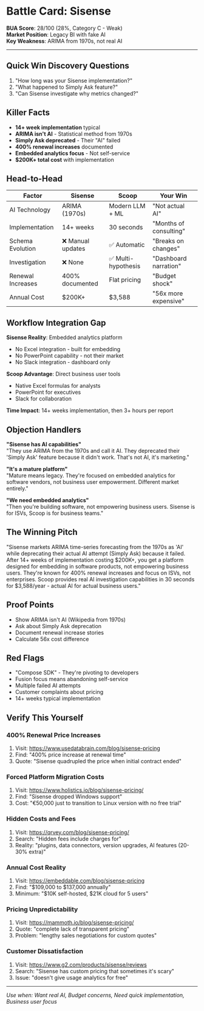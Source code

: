 # Battle Card: Sisense

**BUA Score**: 28/100 (28%, Category C - Weak)  
**Market Position**: Legacy BI with fake AI  
**Key Weakness**: ARIMA from 1970s, not real AI

---

## Quick Win Discovery Questions
1. "How long was your Sisense implementation?"
2. "What happened to Simply Ask feature?"
3. "Can Sisense investigate why metrics changed?"

## Killer Facts
- **14+ week implementation** typical
- **ARIMA isn't AI** - Statistical method from 1970s
- **Simply Ask deprecated** - Their "AI" failed
- **400% renewal increases** documented
- **Embedded analytics focus** - Not self-service
- **$200K+ total cost** with implementation

## Head-to-Head

| Factor | Sisense | Scoop | Your Win |
|--------|---------|-------|----------|
| AI Technology | ARIMA (1970s) | Modern LLM + ML | "Not actual AI" |
| Implementation | 14+ weeks | 30 seconds | "Months of consulting" |
| Schema Evolution | ❌ Manual updates | ✅ Automatic | "Breaks on changes" |
| Investigation | ❌ None | ✅ Multi-hypothesis | "Dashboard narration" |
| Renewal Increases | 400% documented | Flat pricing | "Budget shock" |
| Annual Cost | $200K+ | $3,588 | "56x more expensive" |

## Workflow Integration Gap

**Sisense Reality**: Embedded analytics platform
- No Excel integration - built for embedding
- No PowerPoint capability - not their market
- No Slack integration - dashboard only

**Scoop Advantage**: Direct business user tools
- Native Excel formulas for analysts
- PowerPoint for executives
- Slack for collaboration

**Time Impact**: 14+ weeks implementation, then 3+ hours per report

## Objection Handlers

**"Sisense has AI capabilities"**  
"They use ARIMA from the 1970s and call it AI. They deprecated their 'Simply Ask' feature because it didn't work. That's not AI, it's marketing."

**"It's a mature platform"**  
"Mature means legacy. They're focused on embedded analytics for software vendors, not business user empowerment. Different market entirely."

**"We need embedded analytics"**  
"Then you're building software, not empowering business users. Sisense is for ISVs, Scoop is for business teams."

## The Winning Pitch
"Sisense markets ARIMA time-series forecasting from the 1970s as 'AI' while deprecating their actual AI attempt (Simply Ask) because it failed. After 14+ weeks of implementation costing $200K+, you get a platform designed for embedding in software products, not empowering business users. They're known for 400% renewal increases and focus on ISVs, not enterprises. Scoop provides real AI investigation capabilities in 30 seconds for $3,588/year - actual AI for actual business users."

## Proof Points
- Show ARIMA isn't AI (Wikipedia from 1970s)
- Ask about Simply Ask deprecation
- Document renewal increase stories
- Calculate 56x cost difference

## Red Flags
- "Compose SDK" - They're pivoting to developers
- Fusion focus means abandoning self-service
- Multiple failed AI attempts
- Customer complaints about pricing
- 14+ weeks typical implementation

## Verify This Yourself

### 400% Renewal Price Increases
1. Visit: https://www.usedatabrain.com/blog/sisense-pricing
2. Find: "400% price increase at renewal time"
3. Quote: "Sisense quadrupled the price when initial contract ended"

### Forced Platform Migration Costs
1. Visit: https://www.holistics.io/blog/sisense-pricing/
2. Find: "Sisense dropped Windows support"
3. Cost: "€50,000 just to transition to Linux version with no free trial"

### Hidden Costs and Fees
1. Visit: https://qrvey.com/blog/sisense-pricing/
2. Search: "Hidden fees include charges for"
3. Reality: "plugins, data connectors, version upgrades, AI features (20-30% extra)"

### Annual Cost Reality
1. Visit: https://embeddable.com/blog/sisense-pricing
2. Find: "$109,000 to $137,000 annually"
3. Minimum: "$10K self-hosted, $21K cloud for 5 users"

### Pricing Unpredictability
1. Visit: https://mammoth.io/blog/sisense-pricing/
2. Quote: "complete lack of transparent pricing"
3. Problem: "lengthy sales negotiations for custom quotes"

### Customer Dissatisfaction
1. Visit: https://www.g2.com/products/sisense/reviews
2. Search: "Sisense has custom pricing that sometimes it's scary"
3. Issue: "doesn't give usage analytics for free"

---

*Use when: Want real AI, Budget concerns, Need quick implementation, Business user focus*